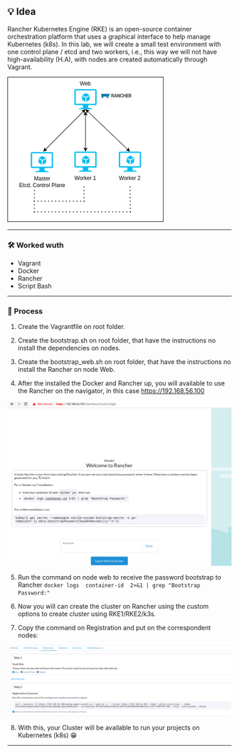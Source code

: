## 💡 Idea
Rancher Kubernetes Engine (RKE) is an open-source container orchestration platform that uses a graphical interface to help manage Kubernetes (k8s).
In this lab, we will create a small test environment with one control plane / etcd and two workers, i.e., this way we will not have high-availability (H.A), with nodes are created automatically through Vagrant.

![Screenshot](Rancher-vagrant.png)

---

### 🛠️ Worked wuth
* Vagrant
* Docker
* Rancher
* Script Bash

---

### 🚀 Process

1. Create the Vagrantfile on root folder.

2. Create the bootstrap.sh on root folder, that have the instructions no install the dependencies on nodes.

3. Create the bootstrap_web.sh on root folder, that have the instructions no install the Rancher on node Web.

4. After the installed the Docker and Rancher up, you will available to use the Rancher on the navigator, in this case https://192.168.56.100


![Screenshot](Rancher-web.png)


5. Run the command on node web to receive the password bootstrap to Rancher ``docker logs  container-id  2>&1 | grep "Bootstrap Password:"``

6. Now you will can create the cluster on Rancher using the custom options to create cluster using RKE1/RKE2/k3s.

7. Copy the command on Registration and put on the correspondent nodes:


![Screenshot](Rancher-registration.png)


8. With this, your Cluster will be available to run your projects on Kubernetes (k8s) 😁


---
